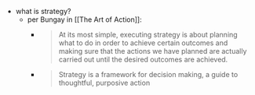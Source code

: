 - what is strategy?
	- per Bungay in [[The Art of Action]]:
		- > At its most simple, executing strategy is about planning what to do in order to achieve certain outcomes and making sure that the actions we have planned are actually carried out until the desired outcomes are achieved.
		- > Strategy is a framework for decision making, a guide to thoughtful, purposive action